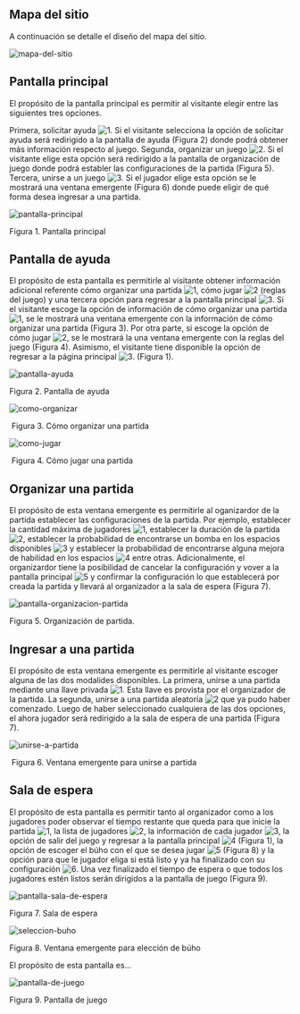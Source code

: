 ## Mapa del sitio

A continuación se detalle el diseño del mapa del sitio.

![mapa-del-sitio](./wireframes/Aldeser-site-map.svg)

## Pantalla principal

El propósito de la pantalla principal es permitir al visitante elegir entre las siguientes tres opciones. 

Primera, solicitar ayuda ![1](./numbers/1.svg).  Si el visitante selecciona la opción de solicitar ayuda será redirigido a la pantalla de ayuda (Figura 2) donde podrá obtener más información respecto al juego. Segunda, organizar un juego ![2](./numbers/2.svg).  Si el visitante elige esta opción será redirigido a la pantalla de organización de juego donde podrá establer las configuraciones de la partida (Figura 5). Tercera, unirse a un juego ![3](./numbers/3.svg). Si el jugador elige esta opción se le mostrará una ventana emergente (Figura 6) donde puede eligir de qué forma desea ingresar a una partida.

![pantalla-principal](./wireframes/home.svg)

Figura 1. Pantalla principal

## Pantalla de ayuda

El propósito de esta pantalla es permitirle al visitante obtener información adicional referente cómo organizar una partida ![1](./numbers/1.svg), cómo jugar ![2](./numbers/2.svg) (reglas del juego) y una tercera opción para regresar a la pantalla principal ![3](./numbers/3.svg). Si el visitante escoge la opción de información de cómo organizar una partida ![1](./numbers/1.svg), se le mostrará una ventana emergente con la información de cómo organizar una partida (Figura 3). Por otra parte, si escoge la opción de cómo jugar ![2](./numbers/2.svg), se le mostrará la una ventana emergente con la reglas del juego (Figura 4). Asimismo, el visitante tiene disponible la opción de regresar a la página principal ![3](./numbers/3.svg). (Figura 1).

![pantalla-ayuda](./wireframes/help.svg)

 Figura 2. Pantalla de ayuda

![como-organizar](./wireframes/how-to-host.svg)

​                                                           Figura 3. Cómo organizar una partida

![como-jugar](./wireframes/how-to-play.svg)

​                                                           Figura 4. Cómo jugar una partida

## Organizar una partida

El propósito de esta ventana emergente es permitirle al oganizardor de la partida establecer las configuraciones de la partida. Por ejemplo, establecer la cantidad máxima de jugadores ![1](./numbers/1.svg), establecer la duración de la partida ![2](./numbers/2.svg), establecer la probabilidad de encontrarse un bomba en los espacios disponibles ![3](./numbers/3.svg) y establecer la probabilidad de encontrarse alguna mejora de habilidad en los espacios ![4](./numbers/4.svg) entre otras. Adicionalmente, el organizardor tiene la posibilidad de cancelar la configuración y vover a la pantalla principal ![5](./numbers/5.svg) y confirmar la configuración lo que establecerá por creada la partida y llevará al organizador a la sala de espera (Figura 7).

![pantalla-organizacion-partida](./wireframes/game-settings.svg)

Figura 5. Organización de partida.

## Ingresar a una partida

El propósito de esta ventana emergente es permitirle al visitante escoger alguna de las dos modalides disponibles. La primera, unirse a una partida mediante una llave privada ![1](./numbers/1.svg). Esta llave es provista por el organizador de la partida. La segunda, unirse a una partida aleatoria ![2](./numbers/2.svg) que ya pudo haber comenzado. Luego de haber seleccionado cualquiera de las dos opciones, el ahora jugador será redirigido a la sala de espera de una partida (Figura 7). 

![unirse-a-partida](./wireframes/game-joining-options-modal.svg)

​                      Figura 6. Ventana emergente para unirse a partida

## Sala de espera

El propósito de esta pantalla es permitir tanto al organizador como a los jugadores poder observar el tiempo restante que queda para que inicie la partida ![1](./numbers/1.svg), la lista de jugadores ![2](./numbers/2.svg), la información de cada jugador ![3](./numbers/3.svg), la opción de salir del juego y regresar a la pantalla principal  ![4](./numbers/4.svg) (Figura 1),  la opción de escoger el búho con el que se desea jugar ![5](./numbers/5.svg) (Figura 8) y la opción para que le jugador eliga si está listo y ya ha finalizado con su configuración ![6](./numbers/6.svg). Una vez finalizado el tiempo de espera o que todos los jugadores estén listos serán dirigidos a la pantalla de juego (Figura 9).

![pantalla-sala-de-espera](./wireframes/waiting-room.svg)

Figura 7. Sala de espera

![seleccion-buho](./wireframes/owl-choosing-modal.svg)

Figura 8. Ventana emergente para elección de búho

El propósito de esta pantalla es...

![pantalla-de-juego](./wireframes/board.svg)

Figura 9.  Pantalla de juego